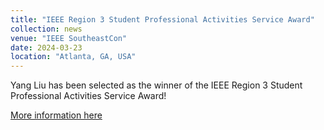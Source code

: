 ```yaml
---
title: "IEEE Region 3 Student Professional Activities Service Award"
collection: news
venue: "IEEE SoutheastCon"
date: 2024-03-23
location: "Atlanta, GA, USA"
---
```


Yang Liu has been selected as the winner of the IEEE Region 3 Student Professional Activities Service Award!

[More information here](/files/SEC2024_Banquet_Program-final.pdf)
